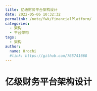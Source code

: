 ```yaml
---
title: 亿级财务平台架构设计
date: 2022-05-06 10:32:32
permalink: /note/fwk/financialPlatform/
categories:
  - 架构
  - 平台架构
tags:
  - 架构
author: 
  name: Orochi
  #link: https://github.com/765741668
---
```

# 亿级财务平台架构设计
